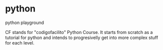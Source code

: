 # python
python playground

CF stands for "codigofacilito" Python Course. It starts from scratch as a tutorial for python and intends to progresivelly get into more complex stuff for each level. 

